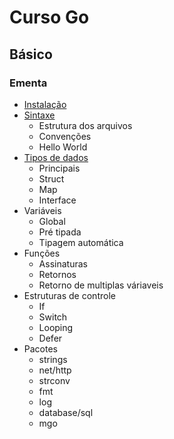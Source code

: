 # Curso Go

## Básico

### Ementa

- [Instalação](https://www.youtube.com/watch?v=WPAMvojPKK0)
- [Sintaxe](https://www.youtube.com/watch?v=WPAMvojPKK0)
  - Estrutura dos arquivos
  - Convenções
  - Hello World
- [Tipos de dados](https://www.youtube.com/watch?v=Q8M-xFOQJEo)
  - Principais
  - Struct
  - Map
  - Interface
- Variáveis
  - Global  
  - Pré tipada
  - Tipagem automática
- Funções
  - Assinaturas
  - Retornos
  - Retorno de multiplas váriaveis
- Estruturas de controle
  - If
  - Switch
  - Looping
  - Defer
- Pacotes
  - strings
  - net/http
  - strconv
  - fmt
  - log
  - database/sql
  - mgo
